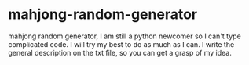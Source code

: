 # mahjong-random-generator
mahjong random generator, I am still a python newcomer so I can't type complicated code. I will try my best to do as much as I can. I write the general description on the txt file, so you can get a grasp of my idea.
